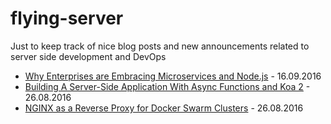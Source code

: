 # flying-server
Just to keep track of nice blog posts and new announcements related to server side development and DevOps

- [Why Enterprises are Embracing Microservices and Node.js](http://thenewstack.io/enterprises-embracing-microservices-node-js/) - 16.09.2016
- [Building A Server-Side Application With Async Functions and Koa 2](https://www.smashingmagazine.com/2016/08/getting-started-koa-2-async-functions/) - 26.08.2016
- [NGINX as a Reverse Proxy for Docker Swarm Clusters](https://blog.codeship.com/nginx-reverse-proxy-docker-swarm-clusters/) - 26.08.2016


